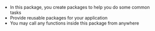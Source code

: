 - In this package, you create packages to help you do some common tasks
- Provide reusable packages for your application
- You may call any functions inside this package from anywhere